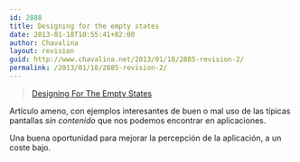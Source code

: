 ```yaml
---
id: 2888
title: Designing for the empty states
date: 2013-01-18T10:55:41+02:00
author: Chavalina
layout: revision
guid: http://www.chavalina.net/2013/01/18/2885-revision-2/
permalink: /2013/01/18/2885-revision-2/
---
```

<blockquote class="wp-embedded-content" data-secret="3UqUObkhRD">
  <p>
    <a href="https://tympanus.net/codrops/2013/01/09/designing-for-the-empty-states/">Designing For The Empty States</a>
  </p>
</blockquote>



Artículo ameno, con ejemplos interesantes de buen o mal uso de las típicas pantallas _sin contenido_ que nos podemos encontrar en aplicaciones. 

Una buena oportunidad para mejorar la percepción de la aplicación, a un coste bajo.